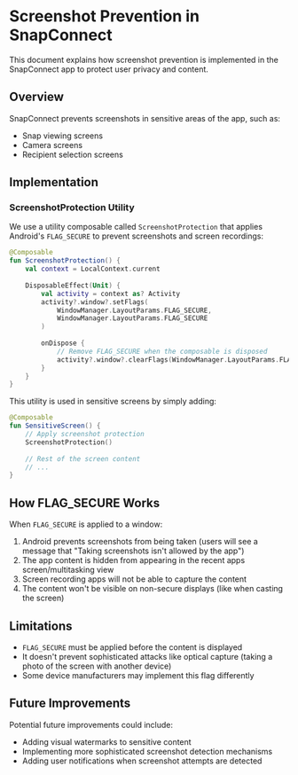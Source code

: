 # Screenshot Prevention in SnapConnect

This document explains how screenshot prevention is implemented in the SnapConnect app to protect user privacy and content.

## Overview

SnapConnect prevents screenshots in sensitive areas of the app, such as:
- Snap viewing screens
- Camera screens
- Recipient selection screens

## Implementation

### ScreenshotProtection Utility

We use a utility composable called `ScreenshotProtection` that applies Android's `FLAG_SECURE` to prevent screenshots and screen recordings:

```kotlin
@Composable
fun ScreenshotProtection() {
    val context = LocalContext.current
    
    DisposableEffect(Unit) {
        val activity = context as? Activity
        activity?.window?.setFlags(
            WindowManager.LayoutParams.FLAG_SECURE,
            WindowManager.LayoutParams.FLAG_SECURE
        )
        
        onDispose {
            // Remove FLAG_SECURE when the composable is disposed
            activity?.window?.clearFlags(WindowManager.LayoutParams.FLAG_SECURE)
        }
    }
}
```

This utility is used in sensitive screens by simply adding:

```kotlin
@Composable
fun SensitiveScreen() {
    // Apply screenshot protection
    ScreenshotProtection()
    
    // Rest of the screen content
    // ...
}
```

## How FLAG_SECURE Works

When `FLAG_SECURE` is applied to a window:

1. Android prevents screenshots from being taken (users will see a message that "Taking screenshots isn't allowed by the app")
2. The app content is hidden from appearing in the recent apps screen/multitasking view
3. Screen recording apps will not be able to capture the content
4. The content won't be visible on non-secure displays (like when casting the screen)

## Limitations

- `FLAG_SECURE` must be applied before the content is displayed
- It doesn't prevent sophisticated attacks like optical capture (taking a photo of the screen with another device)
- Some device manufacturers may implement this flag differently

## Future Improvements

Potential future improvements could include:
- Adding visual watermarks to sensitive content
- Implementing more sophisticated screenshot detection mechanisms
- Adding user notifications when screenshot attempts are detected 